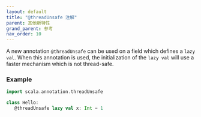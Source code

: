 ```yaml
---
layout: default
title: "@threadUnsafe 注解"
parent: 其他新特性
grand_parent: 参考
nav_order: 10
---
```


A new annotation `@threadUnsafe` can be used on a field which defines
a `lazy val`. When this annotation is used, the initialization of the
`lazy val` will use a faster mechanism which is not thread-safe.

### Example

```scala
import scala.annotation.threadUnsafe

class Hello:
   @threadUnsafe lazy val x: Int = 1
```
